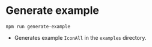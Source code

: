 # Generate example

```
npm run generate-example
```
* Generates example `IconAll` in the `examples` directory.

